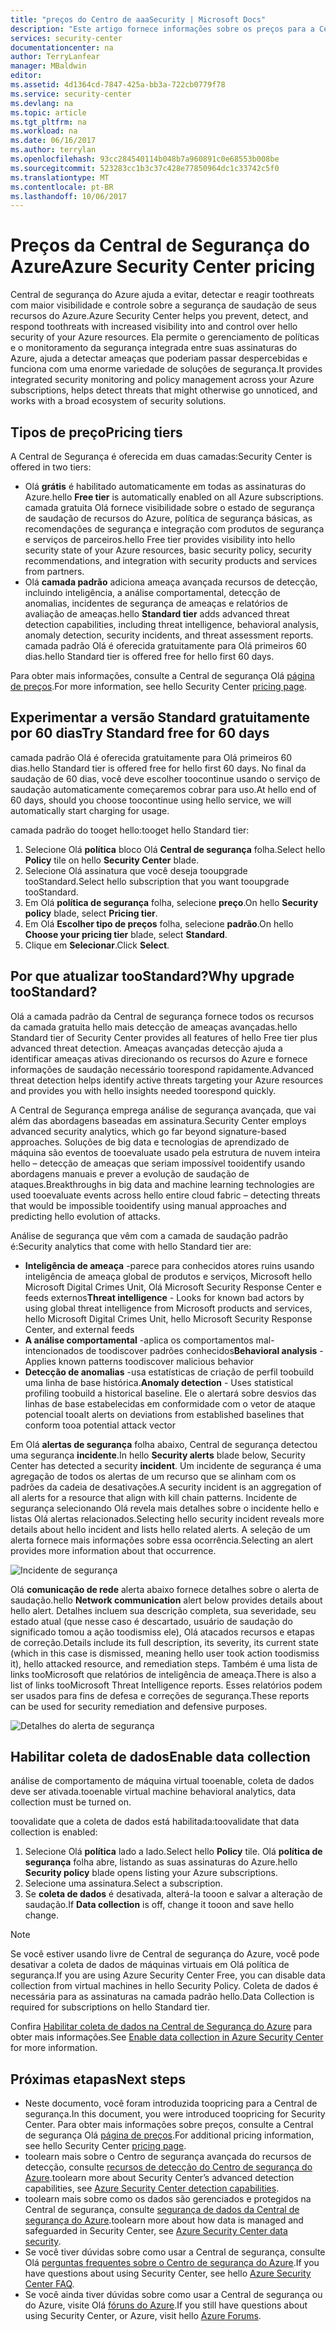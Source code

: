 ```yaml
---
title: "preços do Centro de aaaSecurity | Microsoft Docs"
description: "Este artigo fornece informações sobre os preços para a Central de Segurança do Azure."
services: security-center
documentationcenter: na
author: TerryLanfear
manager: MBaldwin
editor: 
ms.assetid: 4d1364cd-7847-425a-bb3a-722cb0779f78
ms.service: security-center
ms.devlang: na
ms.topic: article
ms.tgt_pltfrm: na
ms.workload: na
ms.date: 06/16/2017
ms.author: terrylan
ms.openlocfilehash: 93cc284540114b048b7a960891c0e68553b008be
ms.sourcegitcommit: 523283cc1b3c37c428e77850964dc1c33742c5f0
ms.translationtype: MT
ms.contentlocale: pt-BR
ms.lasthandoff: 10/06/2017
---
```

# <a name="azure-security-center-pricing"></a><span data-ttu-id="e2c67-103">Preços da Central de Segurança do Azure</span><span class="sxs-lookup"><span data-stu-id="e2c67-103">Azure Security Center pricing</span></span>
<span data-ttu-id="e2c67-104">Central de segurança do Azure ajuda a evitar, detectar e reagir toothreats com maior visibilidade e controle sobre a segurança de saudação de seus recursos do Azure.</span><span class="sxs-lookup"><span data-stu-id="e2c67-104">Azure Security Center helps you prevent, detect, and respond toothreats with increased visibility into and control over hello security of your Azure resources.</span></span> <span data-ttu-id="e2c67-105">Ela permite o gerenciamento de políticas e o monitoramento da segurança integrada entre suas assinaturas do Azure, ajuda a detectar ameaças que poderiam passar despercebidas e funciona com uma enorme variedade de soluções de segurança.</span><span class="sxs-lookup"><span data-stu-id="e2c67-105">It provides integrated security monitoring and policy management across your Azure subscriptions, helps detect threats that might otherwise go unnoticed, and works with a broad ecosystem of security solutions.</span></span>

## <a name="pricing-tiers"></a><span data-ttu-id="e2c67-106">Tipos de preço</span><span class="sxs-lookup"><span data-stu-id="e2c67-106">Pricing tiers</span></span>
<span data-ttu-id="e2c67-107">A Central de Segurança é oferecida em duas camadas:</span><span class="sxs-lookup"><span data-stu-id="e2c67-107">Security Center is offered in two tiers:</span></span>

* <span data-ttu-id="e2c67-108">Olá **grátis** é habilitado automaticamente em todas as assinaturas do Azure.</span><span class="sxs-lookup"><span data-stu-id="e2c67-108">hello **Free tier** is automatically enabled on all Azure subscriptions.</span></span> <span data-ttu-id="e2c67-109">camada gratuita Olá fornece visibilidade sobre o estado de segurança de saudação de recursos do Azure, política de segurança básicas, as recomendações de segurança e integração com produtos de segurança e serviços de parceiros.</span><span class="sxs-lookup"><span data-stu-id="e2c67-109">hello Free tier provides visibility into hello security state of your Azure resources, basic security policy, security recommendations, and integration with security products and services from partners.</span></span>
* <span data-ttu-id="e2c67-110">Olá **camada padrão** adiciona ameaça avançada recursos de detecção, incluindo inteligência, a análise comportamental, detecção de anomalias, incidentes de segurança de ameaças e relatórios de avaliação de ameaças.</span><span class="sxs-lookup"><span data-stu-id="e2c67-110">hello **Standard tier** adds advanced threat detection capabilities, including threat intelligence, behavioral analysis, anomaly detection, security incidents, and threat assessment reports.</span></span> <span data-ttu-id="e2c67-111">camada padrão Olá é oferecida gratuitamente para Olá primeiros 60 dias.</span><span class="sxs-lookup"><span data-stu-id="e2c67-111">hello Standard tier is offered free for hello first 60 days.</span></span>

<span data-ttu-id="e2c67-112">Para obter mais informações, consulte a Central de segurança Olá [página de preços](https://azure.microsoft.com/pricing/details/security-center/).</span><span class="sxs-lookup"><span data-stu-id="e2c67-112">For more information, see hello Security Center [pricing page](https://azure.microsoft.com/pricing/details/security-center/).</span></span>

## <a name="try-standard-free-for-60-days"></a><span data-ttu-id="e2c67-113">Experimentar a versão Standard gratuitamente por 60 dias</span><span class="sxs-lookup"><span data-stu-id="e2c67-113">Try Standard free for 60 days</span></span>
<span data-ttu-id="e2c67-114">camada padrão Olá é oferecida gratuitamente para Olá primeiros 60 dias.</span><span class="sxs-lookup"><span data-stu-id="e2c67-114">hello Standard tier is offered free for hello first 60 days.</span></span> <span data-ttu-id="e2c67-115">No final da saudação de 60 dias, você deve escolher toocontinue usando o serviço de saudação automaticamente começaremos cobrar para uso.</span><span class="sxs-lookup"><span data-stu-id="e2c67-115">At hello end of 60 days, should you choose toocontinue using hello service, we will automatically start charging for usage.</span></span>

<span data-ttu-id="e2c67-116">camada padrão do tooget hello:</span><span class="sxs-lookup"><span data-stu-id="e2c67-116">tooget hello Standard tier:</span></span>

1. <span data-ttu-id="e2c67-117">Selecione Olá **política** bloco Olá **Central de segurança** folha.</span><span class="sxs-lookup"><span data-stu-id="e2c67-117">Select hello **Policy** tile on hello **Security Center** blade.</span></span>
2. <span data-ttu-id="e2c67-118">Selecione Olá assinatura que você deseja tooupgrade tooStandard.</span><span class="sxs-lookup"><span data-stu-id="e2c67-118">Select hello subscription that you want tooupgrade tooStandard.</span></span>
3. <span data-ttu-id="e2c67-119">Em Olá **política de segurança** folha, selecione **preço**.</span><span class="sxs-lookup"><span data-stu-id="e2c67-119">On hello **Security policy** blade, select **Pricing tier**.</span></span>
4. <span data-ttu-id="e2c67-120">Em Olá **Escolher tipo de preços** folha, selecione **padrão**.</span><span class="sxs-lookup"><span data-stu-id="e2c67-120">On hello **Choose your pricing tier** blade, select **Standard**.</span></span>
5. <span data-ttu-id="e2c67-121">Clique em **Selecionar**.</span><span class="sxs-lookup"><span data-stu-id="e2c67-121">Click **Select**.</span></span>


## <a name="why-upgrade-toostandard"></a><span data-ttu-id="e2c67-122">Por que atualizar tooStandard?</span><span class="sxs-lookup"><span data-stu-id="e2c67-122">Why upgrade tooStandard?</span></span>
<span data-ttu-id="e2c67-123">Olá a camada padrão da Central de segurança fornece todos os recursos da camada gratuita hello mais detecção de ameaças avançadas.</span><span class="sxs-lookup"><span data-stu-id="e2c67-123">hello Standard tier of Security Center provides all features of hello Free tier plus advanced threat detection.</span></span> <span data-ttu-id="e2c67-124">Ameaças avançadas detecção ajuda a identificar ameaças ativas direcionando os recursos do Azure e fornece informações de saudação necessário toorespond rapidamente.</span><span class="sxs-lookup"><span data-stu-id="e2c67-124">Advanced threat detection helps identify active threats targeting your Azure resources and provides you with hello insights needed toorespond quickly.</span></span>

<span data-ttu-id="e2c67-125">A Central de Segurança emprega análise de segurança avançada, que vai além das abordagens baseadas em assinatura.</span><span class="sxs-lookup"><span data-stu-id="e2c67-125">Security Center employs advanced security analytics, which go far beyond signature-based approaches.</span></span> <span data-ttu-id="e2c67-126">Soluções de big data e tecnologias de aprendizado de máquina são eventos de tooevaluate usado pela estrutura de nuvem inteira hello – detecção de ameaças que seriam impossível tooidentify usando abordagens manuais e prever a evolução de saudação de ataques.</span><span class="sxs-lookup"><span data-stu-id="e2c67-126">Breakthroughs in big data and machine learning technologies are used tooevaluate events across hello entire cloud fabric – detecting threats that would be impossible tooidentify using manual approaches and predicting hello evolution of attacks.</span></span>

<span data-ttu-id="e2c67-127">Análise de segurança que vêm com a camada de saudação padrão é:</span><span class="sxs-lookup"><span data-stu-id="e2c67-127">Security analytics that come with hello Standard tier are:</span></span>

* <span data-ttu-id="e2c67-128">**Inteligência de ameaça** -parece para conhecidos atores ruins usando inteligência de ameaça global de produtos e serviços, Microsoft hello Microsoft Digital Crimes Unit, Olá Microsoft Security Response Center e feeds externos</span><span class="sxs-lookup"><span data-stu-id="e2c67-128">**Threat intelligence** - Looks for known bad actors by using global threat intelligence from Microsoft products and services, hello Microsoft Digital Crimes Unit, hello Microsoft Security Response Center, and external feeds</span></span>
* <span data-ttu-id="e2c67-129">**A análise comportamental** -aplica os comportamentos mal-intencionados de toodiscover padrões conhecidos</span><span class="sxs-lookup"><span data-stu-id="e2c67-129">**Behavioral analysis** - Applies known patterns toodiscover malicious behavior</span></span>
* <span data-ttu-id="e2c67-130">**Detecção de anomalias** -usa estatísticas de criação de perfil toobuild uma linha de base histórica.</span><span class="sxs-lookup"><span data-stu-id="e2c67-130">**Anomaly detection** - Uses statistical profiling toobuild a historical baseline.</span></span> <span data-ttu-id="e2c67-131">Ele o alertará sobre desvios das linhas de base estabelecidas em conformidade com o vetor de ataque potencial tooa</span><span class="sxs-lookup"><span data-stu-id="e2c67-131">It alerts on deviations from established baselines that conform tooa potential attack vector</span></span>

<span data-ttu-id="e2c67-132">Em Olá **alertas de segurança** folha abaixo, Central de segurança detectou uma segurança **incidente**.</span><span class="sxs-lookup"><span data-stu-id="e2c67-132">In hello **Security alerts** blade below, Security Center has detected a security **incident**.</span></span> <span data-ttu-id="e2c67-133">Um incidente de segurança é uma agregação de todos os alertas de um recurso que se alinham com os padrões da cadeia de desativações.</span><span class="sxs-lookup"><span data-stu-id="e2c67-133">A security incident is an aggregation of all alerts for a resource that align with kill chain patterns.</span></span> <span data-ttu-id="e2c67-134">Incidente de segurança selecionando Olá revela mais detalhes sobre o incidente hello e listas Olá alertas relacionados.</span><span class="sxs-lookup"><span data-stu-id="e2c67-134">Selecting hello security incident reveals more details about hello incident and lists hello related alerts.</span></span> <span data-ttu-id="e2c67-135">A seleção de um alerta fornece mais informações sobre essa ocorrência.</span><span class="sxs-lookup"><span data-stu-id="e2c67-135">Selecting an alert provides more information about that occurrence.</span></span>

![Incidente de segurança][2]

<span data-ttu-id="e2c67-137">Olá **comunicação de rede** alerta abaixo fornece detalhes sobre o alerta de saudação.</span><span class="sxs-lookup"><span data-stu-id="e2c67-137">hello **Network communication** alert below provides details about hello alert.</span></span> <span data-ttu-id="e2c67-138">Detalhes incluem sua descrição completa, sua severidade, seu estado atual (que nesse caso é descartado, usuário de saudação do significado tomou a ação toodismiss ele), Olá atacados recursos e etapas de correção.</span><span class="sxs-lookup"><span data-stu-id="e2c67-138">Details include its full description, its severity, its current state (which in this case is dismissed, meaning hello user took action toodismiss it), hello attacked resource, and remediation steps.</span></span> <span data-ttu-id="e2c67-139">Também é uma lista de links tooMicrosoft que relatórios de inteligência de ameaça.</span><span class="sxs-lookup"><span data-stu-id="e2c67-139">There is also a list of links tooMicrosoft Threat Intelligence reports.</span></span> <span data-ttu-id="e2c67-140">Esses relatórios podem ser usados para fins de defesa e correções de segurança.</span><span class="sxs-lookup"><span data-stu-id="e2c67-140">These reports can be used for security remediation and defensive purposes.</span></span>

![Detalhes do alerta de segurança][3]

## <a name="enable-data-collection"></a><span data-ttu-id="e2c67-142">Habilitar coleta de dados</span><span class="sxs-lookup"><span data-stu-id="e2c67-142">Enable data collection</span></span>
<span data-ttu-id="e2c67-143">análise de comportamento de máquina virtual tooenable, coleta de dados deve ser ativada.</span><span class="sxs-lookup"><span data-stu-id="e2c67-143">tooenable virtual machine behavioral analytics, data collection must be turned on.</span></span>

<span data-ttu-id="e2c67-144">toovalidate que a coleta de dados está habilitada:</span><span class="sxs-lookup"><span data-stu-id="e2c67-144">toovalidate that data collection is enabled:</span></span>

1. <span data-ttu-id="e2c67-145">Selecione Olá **política** lado a lado.</span><span class="sxs-lookup"><span data-stu-id="e2c67-145">Select hello **Policy** tile.</span></span> <span data-ttu-id="e2c67-146">Olá **política de segurança** folha abre, listando as suas assinaturas do Azure.</span><span class="sxs-lookup"><span data-stu-id="e2c67-146">hello **Security policy** blade opens listing your Azure subscriptions.</span></span>
2. <span data-ttu-id="e2c67-147">Selecione uma assinatura.</span><span class="sxs-lookup"><span data-stu-id="e2c67-147">Select a subscription.</span></span>
3. <span data-ttu-id="e2c67-148">Se **coleta de dados** é desativada, alterá-la tooon e salvar a alteração de saudação.</span><span class="sxs-lookup"><span data-stu-id="e2c67-148">If **Data collection** is off, change it tooon and save hello change.</span></span>

> [!NOTE]
> <span data-ttu-id="e2c67-149">Se você estiver usando livre de Central de segurança do Azure, você pode desativar a coleta de dados de máquinas virtuais em Olá política de segurança.</span><span class="sxs-lookup"><span data-stu-id="e2c67-149">If you are using Azure Security Center Free, you can disable data collection from virtual machines in hello Security Policy.</span></span> <span data-ttu-id="e2c67-150">Coleta de dados é necessária para as assinaturas na camada padrão hello.</span><span class="sxs-lookup"><span data-stu-id="e2c67-150">Data Collection is required for subscriptions on hello Standard tier.</span></span>
>
>

<span data-ttu-id="e2c67-151">Confira [Habilitar coleta de dados na Central de Segurança do Azure](security-center-enable-data-collection.md) para obter mais informações.</span><span class="sxs-lookup"><span data-stu-id="e2c67-151">See [Enable data collection in Azure Security Center](security-center-enable-data-collection.md) for more information.</span></span>

## <a name="next-steps"></a><span data-ttu-id="e2c67-152">Próximas etapas</span><span class="sxs-lookup"><span data-stu-id="e2c67-152">Next steps</span></span>
* <span data-ttu-id="e2c67-153">Neste documento, você foram introduzida toopricing para a Central de segurança.</span><span class="sxs-lookup"><span data-stu-id="e2c67-153">In this document, you were introduced toopricing for Security Center.</span></span> <span data-ttu-id="e2c67-154">Para obter mais informações sobre preços, consulte a Central de segurança Olá [página de preços](https://azure.microsoft.com/pricing/details/security-center/).</span><span class="sxs-lookup"><span data-stu-id="e2c67-154">For additional pricing information, see hello Security Center [pricing page](https://azure.microsoft.com/pricing/details/security-center/).</span></span>
* <span data-ttu-id="e2c67-155">toolearn mais sobre o Centro de segurança avançada do recursos de detecção, consulte [recursos de detecção do Centro de segurança do Azure](security-center-detection-capabilities.md).</span><span class="sxs-lookup"><span data-stu-id="e2c67-155">toolearn more about Security Center’s advanced detection capabilities, see [Azure Security Center detection capabilities](security-center-detection-capabilities.md).</span></span>
* <span data-ttu-id="e2c67-156">toolearn mais sobre como os dados são gerenciados e protegidos na Central de segurança, consulte [segurança de dados da Central de segurança do Azure](security-center-data-security.md).</span><span class="sxs-lookup"><span data-stu-id="e2c67-156">toolearn more about how data is managed and safeguarded in Security Center, see [Azure Security Center data security](security-center-data-security.md).</span></span>
* <span data-ttu-id="e2c67-157">Se você tiver dúvidas sobre como usar a Central de segurança, consulte Olá [perguntas frequentes sobre o Centro de segurança do Azure](security-center-faq.md).</span><span class="sxs-lookup"><span data-stu-id="e2c67-157">If you have questions about using Security Center, see hello [Azure Security Center FAQ](security-center-faq.md).</span></span>
* <span data-ttu-id="e2c67-158">Se você ainda tiver dúvidas sobre como usar a Central de segurança ou do Azure, visite Olá [fóruns do Azure](https://social.msdn.microsoft.com/Forums/home?forum=AzureSecurityCenter&filter=alltypes&sort=lastpostdesc).</span><span class="sxs-lookup"><span data-stu-id="e2c67-158">If you still have questions about using Security Center, or Azure, visit hello [Azure Forums](https://social.msdn.microsoft.com/Forums/home?forum=AzureSecurityCenter&filter=alltypes&sort=lastpostdesc).</span></span>

<!--Image references-->
[1]: ./media/security-center-pricing/standard.png
[2]: ./media/security-center-pricing/incident.png
[3]: ./media/security-center-pricing/network-alert.png
